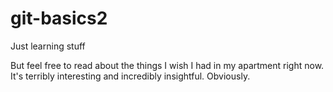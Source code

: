 # git-basics2
Just learning stuff

But feel free to read about the things I wish I had in my apartment right now. It's terribly interesting and incredibly insightful. Obviously.
